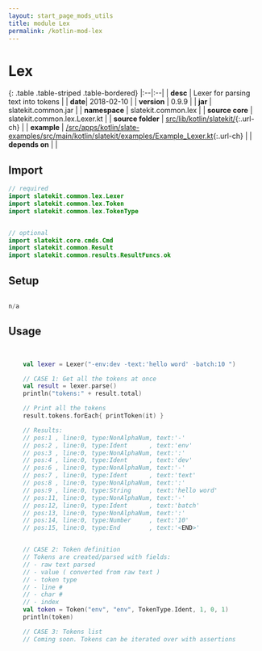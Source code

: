 ```yaml
---
layout: start_page_mods_utils
title: module Lex
permalink: /kotlin-mod-lex
---
```


# Lex

{: .table .table-striped .table-bordered}
|:--|:--|
| **desc** | Lexer for parsing text into tokens | 
| **date**| 2018-02-10 |
| **version** | 0.9.9  |
| **jar** | slatekit.common.jar  |
| **namespace** | slatekit.common.lex  |
| **source core** | slatekit.common.lex.Lexer.kt  |
| **source folder** | [src/lib/kotlin/slatekit/](https://github.com/code-helix/slatekit/tree/master/src/lib/kotlin/slatekit/){:.url-ch}  |
| **example** | [/src/apps/kotlin/slate-examples/src/main/kotlin/slatekit/examples/Example_Lexer.kt](https://github.com/code-helix/slatekit/tree/master/src/lib/kotlin/slatekit-examples/src/main/kotlin/slatekit/examples/Example_Lexer.kt){:.url-ch} |
| **depends on** |   |

## Import
```kotlin 
// required 
import slatekit.common.lex.Lexer
import slatekit.common.lex.Token
import slatekit.common.lex.TokenType


// optional 
import slatekit.core.cmds.Cmd
import slatekit.common.Result
import slatekit.common.results.ResultFuncs.ok


```

## Setup
```kotlin

n/a

```

## Usage
```kotlin


    val lexer = Lexer("-env:dev -text:'hello word' -batch:10 ")

    // CASE 1: Get all the tokens at once
    val result = lexer.parse()
    println("tokens:" + result.total)

    // Print all the tokens
    result.tokens.forEach{ printToken(it) }

    // Results:
    // pos:1 , line:0, type:NonAlphaNum, text:'-'
    // pos:2 , line:0, type:Ident      , text:'env'
    // pos:3 , line:0, type:NonAlphaNum, text:':'
    // pos:4 , line:0, type:Ident      , text:'dev'
    // pos:6 , line:0, type:NonAlphaNum, text:'-'
    // pos:7 , line:0, type:Ident      , text:'text'
    // pos:8 , line:0, type:NonAlphaNum, text:':'
    // pos:9 , line:0, type:String     , text:'hello word'
    // pos:11, line:0, type:NonAlphaNum, text:'-'
    // pos:12, line:0, type:Ident      , text:'batch'
    // pos:13, line:0, type:NonAlphaNum, text:':'
    // pos:14, line:0, type:Number     , text:'10'
    // pos:15, line:0, type:End        , text:'<END>'


    // CASE 2: Token definition
    // Tokens are created/parsed with fields:
    // - raw text parsed
    // - value ( converted from raw text )
    // - token type
    // - line #
    // - char #
    // - index
    val token = Token("env", "env", TokenType.Ident, 1, 0, 1)
    println(token)

    // CASE 3: Tokens list
    // Coming soon. Tokens can be iterated over with assertions
    

```

